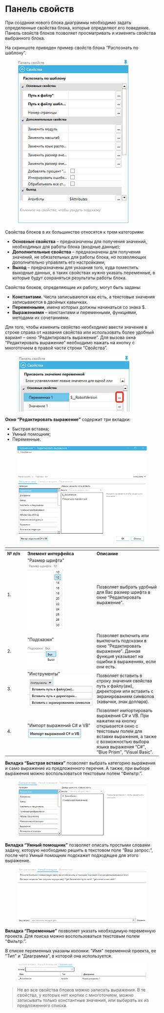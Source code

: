 # Панель свойств

При создании нового блока диаграммы необходимо задать определенные свойства блока, которые определяют его поведение. Панель свойств блоков позволяет просматривать и изменять свойства выбранного блока.

На скриншоте приведен пример свойств блока “Распознать по шаблону”.

<figure><img src="../../../../.gitbook/assets/изображение.png" alt=""><figcaption></figcaption></figure>

Свойства блоков в их большинстве относятся к трем категориям:

* **Основные свойства** – предназначены для получения значений, необходимых для работы блока (входные данные);
* **Дополнительные свойства** – предназначены для получения значений, не обязательных для работы блока, но позволяющих дополнительно управлять его настройками;
* **Выход** – предназначены для указания того, куда поместить выходные данных, в таких свойствах нужно указать переменные, в которые будут сохраняться результаты работы блока.

Свойства блоков, определяющие их работу, могут быть заданы:

* **Константами**. Числа записываются как есть, а текстовые значения записываются в двойных кавычках.
* **Переменными**, имена которых должны начинаться со знака $.
* **Выражениями** – константами и переменными, функциями, методами их сочетаниями.

Для того, чтобы изменить свойство необходимо ввести значение в строке справа от названия свойства или использовать более удобный вариант  – окно “Редактировать выражение”. Для вызова окна “Редактировать выражение” необходимо нажать на кнопку с многоточием в правой части строки “Свойства”.

<figure><img src="../../../../.gitbook/assets/изображение (1) (1).png" alt=""><figcaption></figcaption></figure>

**Окно “Редактировать выражение”** содержит три вкладки:

* Быстрая вставка;
* Умный помощник;
* Переменные.

<figure><img src="../../../../.gitbook/assets/2025-09-22_22-21-28.png" alt=""><figcaption></figcaption></figure>

<table data-header-hidden><thead><tr><th width="52"></th><th width="213"></th><th></th></tr></thead><tbody><tr><td><strong>№ п/п</strong></td><td><strong>Элемент интерфейса</strong></td><td><strong>Описание</strong></td></tr><tr><td>1.</td><td>"Размер шрифта"<br><img src="../../../../.gitbook/assets/2025-09-22_22-27-04.png" alt=""></td><td>Позволяет выбрать удобный для Вас размер шрифта в окне “Редактировать выражение”.</td></tr><tr><td>2.</td><td>"Подсказки"<br><img src="../../../../.gitbook/assets/2025-09-22_22-29-21.png" alt=""></td><td>Позволяет включить или выключить подсказки в окне “Редактировать выражение”. Данная функция указывает на ошибки в выражениях, если они есть.</td></tr><tr><td>3.</td><td>"Инструменты"<br><img src="../../../../.gitbook/assets/2025-09-22_22-31-33.png" alt=""></td><td>Позволяет вставить в строку значения свойства путь к файлу(ам), директории или вставить с экранированием символов (кавычки, знак доллара).</td></tr><tr><td>4.</td><td>"Импорт выражений C# и VB"<br><img src="../../../../.gitbook/assets/изображение (2) (1).png" alt=""></td><td>Позволяет импортировать выражения C# и VB. При нажатии на кнопку открывается окно с текстовым полем для вставки выражения, а также с возможностью выбора языка выражения “C#”, “Blue Prism”, “Visual Basic”.</td></tr></tbody></table>

**Вкладка “Быстрая вставка”** позволяет выбрать категорию выражения и само выражение из предложенного перечня. А также, при выборе выражения можно воспользоваться текстовым полем “Фильтр:”.

<figure><img src="../../../../.gitbook/assets/изображение (3).png" alt=""><figcaption></figcaption></figure>

**Вкладка “Умный помощник”** позволяет описать простыми словами задачу, которую необходимо решить в текстовом поле “Ваш запрос:”, после чего Умный помощник подскажет подходящее для этого выражение.

<figure><img src="../../../../.gitbook/assets/изображение (4).png" alt=""><figcaption></figcaption></figure>

**Вкладка “Переменные”** позволяет указать необходимую переменную проекта. Для поиска можно воспользоваться текстовым полем “Фильтр:”.&#x20;

В списке переменных указаны колонки: "Имя" переменной проекта, ее "Тип" и "Диаграмма", в которой она используется.

<figure><img src="../../../../.gitbook/assets/2025-09-22_22-38-03.png" alt=""><figcaption></figcaption></figure>

> Не во все свойства блоков можно записать выражения. В те свойства, у которых нет кнопки с многоточием, можно записывать только константные значения, или выбирать их из предложенного списка.
